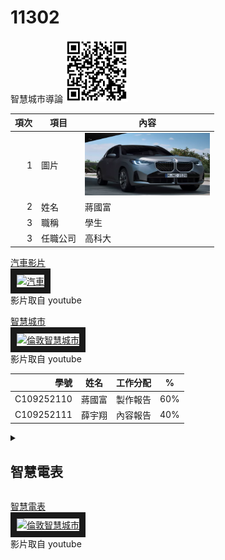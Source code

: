 # 11302
智慧城市導論
<img src="qrcode.png" width="100" Height="100" />


| 項次 | 項目 | 內容 |
|----:|------|------|
|1 | 圖片 | <img src="CAR.PNG" width="200" Height="100" />|
|2 | 姓名 | 蔣國富 |
|3 | 職稱 | 學生| 
|3 | 任職公司 | 高科大| 


<a href="https://www.youtube.com/watch?v=qcu8KteKiRc" target="_blank">汽車影片</a><br>
<a href="http://www.youtube.com/watch?feature=player_embedded&v=qcu8KteKiRc" target="_blank"><img src="http://img.youtube.com/vi/qcu8KteKiRc/0.jpg" 
alt="汽車" width="400" height="250" border="10" /></a>
<br>影片取自 youtube



<a href="https://www.youtube.com/watch?v=Ja8cCeVuWCM" target="_blank">智慧城市</a><br>
<a href="http://www.youtube.com/watch?feature=player_embedded&v=Ja8cCeVuWCM" target="_blank"><img src="http://img.youtube.com/vi/Ja8cCeVuWCM/0.jpg" 
alt="倫敦智慧城市" width="400" height="250" border="10" /></a>
<br>影片取自 youtube

|學號 | 姓名 | 工作分配 |% |
|----:|------|------|------|
|C109252110| 蔣國富 | 製作報告 |60%|
|C109252111| 薛宇翔 | 內容報告 |40%|
 




<details>
<summary>

## 智慧電表

</summary>
智慧電表是什麼？

「 智慧電表 」就是可以隨時記錄用電量並回傳到台電、用戶端的一種電表設施，是台灣政府近年積極推廣的電力設施。智慧電表不僅可以實時紀錄用電量，還可以讓用戶隨時追蹤用電量及了解自身的用電習慣，相較於傳統電表來說，智慧電表既可以免去抄電表的作業，也具備資料收集的便利性！

智慧電表如何運作？

「 AMI 智慧電表基礎建設（Advanced Metering Infrastructure, AMI）」由台電公司負責規劃及建置，除了智慧電表本身以外，還包含「通訊系統」及「電表資料管理系統」。「通訊系統」就是可以利用 wifi 連線的方式，將各戶人家的用電量，直接回傳用電度數到台電，以節省大量人力成本的一套系統；而「電表資料管理系統」則可以讓台電從後台分析用戶的用電習慣，計算出尖峰、離峰及半尖峰時段的用電量，身為使用者也可以透過「台灣電力APP」追蹤自己的用電量，進一步達到自發性節電的效率喔！

AMI資料應用主要涵蓋「資訊服務」、「需量反應」、「用戶端能源管理服務」及「費率方案」等服務面向：

| AMI | 資料應用 | 內容 |
|----:|------|------|
|1 |資訊服務  |發展視覺化用電資訊、用電提醒、住宅用電分析及提供費率方案試算等應用功能，以利用戶自主用電管理 |
|2 |需量反應| 運用 AMI 資料挖掘需量反應措施、發展自動需量反應，智慧調控用戶端設備，達自動化節電效果  |
|3 |用戶端能源管理服務 |台電公司鼓勵能源服務商運用 AMI 用戶端通訊模組用電數據，開發並提供用戶多元化電力數據加值應用服務，以普及用戶端能源管理服務 | 
|4 | 費率方案 |配合 AMI 智慧電表布建擴大至低壓用戶，台電公司陸續推出多元化電價方案供用戶選擇，並精進現有時間電價方案，以引導用戶移轉尖峰用電至離峰使用 | 


</details>


<a href="https://www.youtube.com/watch?v=H8vjakntBLk" target="_blank">智慧電表</a><br>
<a href="http://www.youtube.com/watch?feature=player_embedded&v=H8vjakntBLk" target="_blank"><img src="http://img.youtube.com/vi/H8vjakntBLk/0.jpg" 
alt="倫敦智慧城市" width="400" height="250" border="10" /></a>
<br>影片取自 youtube


